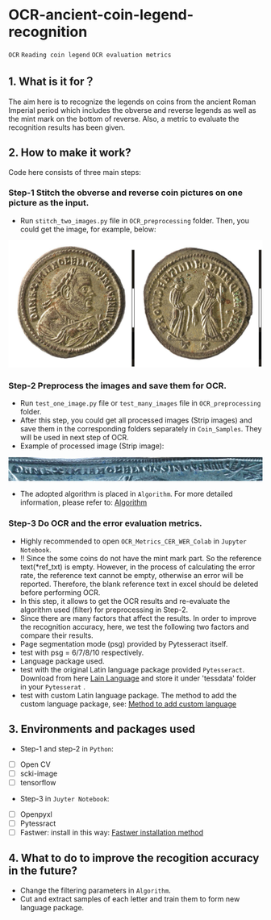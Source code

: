# OCR-ancient-coin-legend-recognition
`OCR` `Reading coin legend` `OCR evaluation metrics` 
## 1. What is it for？
The aim here is to recognize the legends on coins from the ancient Roman Imperial period which includes the obverse and reverse legends as well as the mint mark on the bottom of reverse. Also, a metric to evaluate the recognition results has been given.

## 2. How to make it work?
 Code here consists of three main steps:

### Step-1 Stitch the obverse and reverse coin pictures on one picture as the input.
* Run `stitch_two_images.py` file in `OCR_preprocessing` folder. Then, you could get the image, for example, below:

![toulouse_1_1](OCR-preprocessing/OCR-preprocessing/Coin_Samples/toulouse_coins_1/toulouse_1_1.jpg "The obeverse and reverse coin images after being stitched")
 
### Step-2 Preprocess the images and save them for OCR.
* Run `test_one_image.py` file or `test_many_images` file in `OCR_preprocessing` folder.
* After this step, you could get all processed images (Strip images) and save them in the corresponding folders separately in `Coin_Samples`. They will be used in next step of OCR.
 * Example of processed image (Strip image): 
 
 ![Strip image of toulouse_1_1_obverse](OCR-preprocessing/OCR-preprocessing/Coin_Samples/toulouse_coins_1_obverse//toulouse_1_1_obverse.jpg "The preprocessed image of toulouse_1_1 obverse coin ")
 
* The adopted algorithm is placed in `Algorithm`. For more detailed information, please refer to: [Algorithm](https://github.com/GreenIron/Recoinition "link for detailed algorithm")
 
 ### Step-3 Do OCR and the error evaluation metrics.
 * Highly recommended to open `OCR_Metrics_CER_WER_Colab` in `Jupyter Notebook`.
 * :bangbang: Since the some coins do not have the mint mark part. So the reference text(*ref_txt) is empty. However, in the process of calculating the error rate, the reference text cannot be empty, otherwise an error will be reported. Therefore, the blank reference text in excel should be deleted before performing OCR.
 * In this step, it allows to get the OCR results and re-evaluate the algorithm used (filter) for preprocessing in Step-2.
 * Since there are many factors that affect the results. In order to improve the recognition accuracy, here, we test the following two factors and compare their results.
  * Page segmentation mode (psg) provided by Pytesseract itself.
   * test with psg = 6/7/8/10 respectively.
  * Language package used.
   * test with the original Latin language package provided `Pytesseract`. Download from here [Lain Language](https://github.com/tesseract-ocr/tessdata "link for downloading Latin language package") and store it under 'tessdata' folder in your `Pytesserat` .
   * test with custom Latin language package. The method to add the custom language package, see: [Method to add custom language](https://vovaprivalov.medium.com/tesseract-ocr-tips-custom-dictionary-to-improve-ocr-d2b9cd17850b "link for adding custom language")
   
 ## 3. Environments and packages used
 * Step-1 and step-2 in `Python`:
  - [ ] Open CV
  - [ ] scki-image
  - [ ] tensorflow
 
 * Step-3 in `Juyter Notebook`:
  - [ ] Openpyxl
  - [ ] Pytessract
  - [ ] Fastwer: install in this way: [Fastwer installation method](https://github.com/kahne/fastwer "link for installing Fastwer")

## 4. What to do to improve the recogition accuracy in the future?
* Change the filtering parameters in `Algorithm`.
* Cut and extract samples of each letter and train them to form new language package.

 
 
 
 
